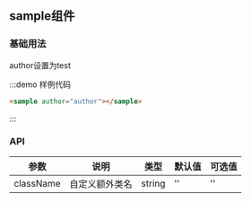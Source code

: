 <script>
export default {
  data() {
    return {
      author: 'test'
    };
  }
};
</script>

## sample组件

### 基础用法

author设置为test

:::demo 样例代码
```html
<sample author="author"></sample>
```
:::


### API

| 参数       | 说明      | 类型       | 默认值       | 可选值       |
|-----------|-----------|-----------|-------------|-------------|
| className | 自定义额外类名 | string  | ''          | ''          |
